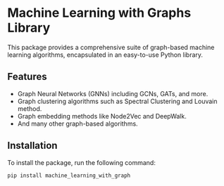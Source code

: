 # Machine Learning with Graphs Library

This package provides a comprehensive suite of graph-based machine learning algorithms, encapsulated in an easy-to-use Python library.

## Features

- Graph Neural Networks (GNNs) including GCNs, GATs, and more.
- Graph clustering algorithms such as Spectral Clustering and Louvain method.
- Graph embedding methods like Node2Vec and DeepWalk.
- And many other graph-based algorithms.

## Installation

To install the package, run the following command:

```bash
pip install machine_learning_with_graph
